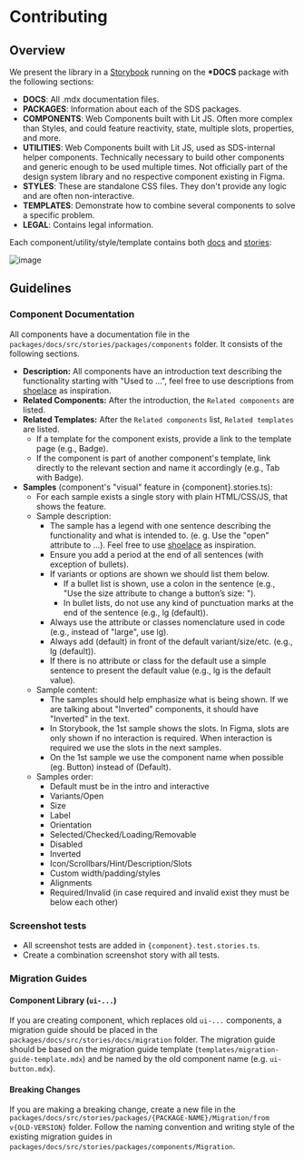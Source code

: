 # Contributing

## Overview

We present the library in a [Storybook](https://storybook.js.org/) running on the **\*DOCS** package with the following sections:

- **DOCS**: All .mdx documentation files.
- **PACKAGES**: Information about each of the SDS packages.
- **COMPONENTS**: Web Components built with Lit JS. Often more complex than Styles, and could feature reactivity, state, multiple slots, properties, and more.
- **UTILITIES**: Web Components built with Lit JS, used as SDS-internal helper components. Technically necessary to build other components and generic enough to be used multiple times. Not officially part of the design system library and no respective component existing in Figma.
- **STYLES**: These are standalone CSS files. They don't provide any logic and are often non-interactive.
- **TEMPLATES**: Demonstrate how to combine several components to solve a specific problem.
- **LEGAL**: Contains legal information.

Each component/utility/style/template contains both [docs](https://storybook.js.org/addons/@storybook/addon-docs) and [stories](https://storybook.js.org/docs/writing-stories):

![image](https://github.com/solid-design-system/solid/assets/39494579/4121e031-b5a9-4b25-9784-310101945c4a)

## Guidelines

### Component Documentation

All components have a documentation file in the `packages/docs/src/stories/packages/components` folder. It consists of the following sections.

- **Description:** All components have an introduction text describing the functionality starting with "Used to ...", feel free to use descriptions from [shoelace](https://shoelace.style) as inspiration.
- **Related Components:** After the introduction, the `Related components` are listed.
- **Related Templates:** After the `Related components` list, `Related templates` are listed.
  - If a template for the component exists, provide a link to the template page (e.g., Badge).
  - If the component is part of another component's template, link directly to the relevant section and name it accordingly (e.g., Tab with Badge).
- **Samples** (component's "visual" feature in {component}.stories.ts):
  - For each sample exists a single story with plain HTML/CSS/JS, that shows the feature.
  - Sample description:
    - The sample has a legend with one sentence describing the functionality and what is intended to. (e. g. Use the "open" attribute to ...). Feel free to use [shoelace](https://shoelace.style) as inspiration.
    - Ensure you add a period at the end of all sentences (with exception of bullets).
    - If variants or options are shown we should list them below.
      - If a bullet list is shown, use a colon in the sentence (e.g., "Use the size attribute to change a button’s size: ").
      - In bullet lists, do not use any kind of punctuation marks at the end of the sentence (e.g., lg (default)).
    - Always use the attribute or classes nomenclature used in code (e.g., instead of "large", use lg).
    - Always add (default) in front of the default variant/size/etc. (e.g., lg (default)).
    - If there is no attribute or class for the default use a simple sentence to present the default value (e.g., lg is the default value).
  - Sample content:
    - The samples should help emphasize what is being shown. If we are talking about "Inverted" components, it should have "Inverted" in the text.
    - In Storybook, the 1st sample shows the slots. In Figma, slots are only shown if no interaction is required. When interaction is required we use the slots in the next samples.
    - On the 1st sample we use the component name when possible (eg. Button) instead of (Default).
  - Samples order:
    - Default must be in the intro and interactive
    - Variants/Open
    - Size
    - Label
    - Orientation
    - Selected/Checked/Loading/Removable
    - Disabled
    - Inverted
    - Icon/Scrollbars/Hint/Description/Slots
    - Custom width/padding/styles
    - Alignments
    - Required/Invalid (in case required and invalid exist they must be below each other)

### Screenshot tests

- All screenshot tests are added in `{component}.test.stories.ts`.
- Create a combination screenshot story with all tests.

### Migration Guides

#### Component Library (`ui-...`)

If you are creating component, which replaces old `ui-...` components, a migration guide should be placed in the `packages/docs/src/stories/docs/migration` folder. The migration guide should be based on the migration guide template (`templates/migration-guide-template.mdx`) and be named by the old component name (e.g. `ui-button.mdx`).

#### Breaking Changes

If you are making a breaking change, create a new file in the `packages/docs/src/stories/packages/{PACKAGE-NAME}/Migration/from v{OLD-VERSION}` folder. Follow the naming convention and writing style of the existing migration guides in `packages/docs/src/stories/packages/components/Migration`.
